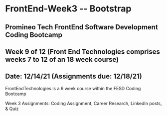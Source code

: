 # FrontEnd-Week3 -- Bootstrap

## Promineo Tech FrontEnd Software Development Coding Bootcamp 
## Week 9 of 12 (Front End Technologies comprises weeks 7 to 12 of an 18 week course) 
## Date:  12/14/21 (Assignments due:  12/18/21) 

FrontEndTechnologies is a 6 week course within the FESD Coding Bootcamp

Week 3 Assignments:  Coding Assignment, Career Research, LinkedIn posts, & Quiz
